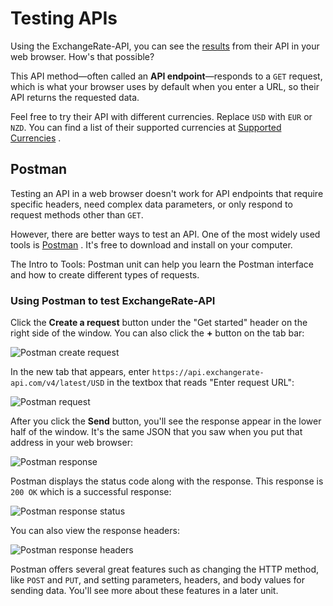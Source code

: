# Testing APIs

Using the ExchangeRate-API, you can see the [results](https://api.exchangerate-api.com/v4/latest/USD) from their API in your web browser. How's that possible?

This API method—often called an **API endpoint**—responds to a `GET` request, which is what your browser uses by default when you enter a URL, so their API returns the requested data.

Feel free to try their API with different currencies. Replace `USD` with `EUR` or `NZD`. You can find a list of their supported currencies at [Supported Currencies](https://www.exchangerate-api.com/docs/supported-currencies) .

## Postman

Testing an API in a web browser doesn't work for API endpoints that require specific headers, need complex data parameters, or only respond to request methods other than `GET`.

However, there are better ways to test an API. One of the most widely used tools is [Postman](https://www.postman.com/) . It's free to download and install on your computer.

The Intro to Tools: Postman unit can help you learn the Postman interface and how to create different types of requests.

### Using Postman to test ExchangeRate-API

Click the **Create a request** button under the "Get started" header on the right side of the window. You can also click the **+** button on the tab bar:

![Postman create request](https://bootcamp-os-lms-prd-public.s3.us-west-2.amazonaws.com/content/820f4012a29201fc0138aa73566b6509.png)

In the new tab that appears, enter `https://api.exchangerate-api.com/v4/latest/USD` in the textbox that reads "Enter request URL":

![Postman request](https://bootcamp-os-lms-prd-public.s3.us-west-2.amazonaws.com/content/1706c34cb4e2289843122f2f7e3886bc.png)

After you click the **Send** button, you'll see the response appear in the lower half of the window. It's the same JSON that you saw when you put that address in your web browser:

![Postman response](https://bootcamp-os-lms-prd-public.s3.us-west-2.amazonaws.com/content/658d3c2a4200c1eccbed3e877255f71d.png)

Postman displays the status code along with the response. This response is `200 OK` which is a successful response:

![Postman response status](https://bootcamp-os-lms-prd-public.s3.us-west-2.amazonaws.com/content/2f55ee392e7762365a57fd097f9923d2.png)

You can also view the response headers:

![Postman response headers](https://bootcamp-os-lms-prd-public.s3.us-west-2.amazonaws.com/content/07b4902be92fd5c26207748de52d6088.png)

Postman offers several great features such as changing the HTTP method, like `POST` and `PUT`, and setting parameters, headers, and body values for sending data. You'll see more about these features in a later unit.